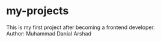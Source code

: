 # my-projects
This is my first project after becoming a frontend developer.
<br>
Author: Muhammad Danial Arshad
